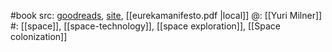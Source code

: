 #book 
src: [goodreads](https://www.goodreads.com/book/show/122763640-eureka-manifesto), [site](https://yurimilnermanifesto.org), [[eurekamanifesto.pdf |local]] 
@: [[Yuri Milner]] 
#: [[space]], [[space-technology]], [[space exploration]], [[Space colonization]] 



